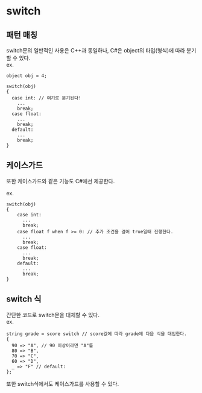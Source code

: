 # switch

## 패턴 매칭
switch문의 일반적인 사용은 C++과 동일하나, C#은 object의 타입(형식)에 따라 분기할 수 있다. <br/>
ex.
```CSharp
object obj = 4;

switch(obj)
{
  case int: // 여기로 분기된다!
    ...
    break;
  case float:
    ...
    break;
  default:
    ...
    break;
}

```

## 케이스가드
또한 케이스가드와 같은 기능도 C#에선 제공한다.

ex.
```CSharp
switch(obj)
{
    case int:
      ...
      break;
    case float f when f >= 0: // 추가 조건을 걸어 true일때 진행한다.
      ...
      break;
    case float:
      ...
      break;
    default:
      ...
      break;
}
```

## switch 식
간단한 코드로 switch문을 대체할 수 있다. <br/>
ex.
```CSharp
string grade = score switch // score값에 따라 grade에 다음 식을 대입한다.
{
  90 => "A", // 90 이상이라면 "A"를
  80 => "B",
  70 => "C",
  60 => "D",
  _ => "F" // default:
};
```
또한 switch식에서도 케이스가드를 사용할 수 있다.
